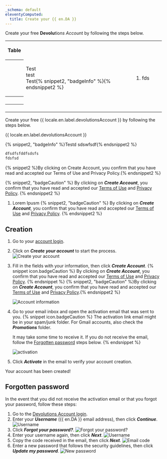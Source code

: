 ```yaml
---
_schema: default
eleventyComputed:
  title: Create your {{ en.DA }}
---
```

Create your free **Devolu**tio*ns Accou*nt by following the steps below.

<table><tbody><tr><th><p>Table</p></th><th><p></p></th><th><p></p></th><th><p></p></th><th><p></p></th></tr><tr><th><p></p></th><td><p>Test<br />test<br />Test{% snippet2, "badgeInfo" %}{% endsnippet2 %}</p></td><td><ol><li><p>fds</p></li></ol><p></p><p></p></td><td><p></p></td><td><p></p></td></tr><tr><th><p></p></th><td><p></p></td><td><p></p></td><td><p></p></td><td><p></p></td></tr><tr><th><p></p></th><td><p></p></td><td><p></p></td><td><p></p></td><td><p></p></td></tr></tbody></table>

Create your free {{ locale.en.label.devolutionsAccount }} by following the steps below.

{{ locale.en.label.devolutionsAccount }}

{% snippet2, "badgeInfo" %}Testd sdswfsdf{% endsnippet2 %}

```d
dfsdfsfddfsdsfs
fdsfsd
```

{% snippet2 %}By clicking on Create Account, you confirm that you have read and accepted our Terms of Use and Privacy Policy.{% endsnippet2 %}

{% snippet2, "badgeCaution" %}
By clicking on ***Create Account***, you confirm that you have read and accepted our [Terms of Use](https://devolutions.net/legal/online-services-terms) and [Privacy Policy](https://devolutions.net/legal).
{% endsnippet2 %}

1. Lorem Ipusm
   {% snippet2, "badgeCaution" %}
   By clicking on ***Create Account***, you confirm that you have read and accepted our [Terms of Use](https://devolutions.net/legal/online-services-terms) and [Privacy Policy](https://devolutions.net/legal).
   {% endsnippet2 %}

## Creation

1. Go to your [account login](https://portal.devolutions.com/).
2. Click on ***Create your account*** to start the process. ![Create your account](https://cdnweb.devolutions.net/docs/docs_en_cloud_Cloud4014.png)
3. Fill in the fields with your information, then click ***Create Account***. {% snippet icon.badgeCaution %} By clicking on ***Create Account***, you confirm that you have read and accepted our [Terms of Use](https://devolutions.net/legal/online-services-terms) and [Privacy Policy](https://devolutions.net/legal). {% endsnippet %} {% snippet2, "badgeCaution" %}By clicking on ***Create Account***, you confirm that you have read and accepted our [Terms of Use](https://devolutions.net/legal/online-services-terms/) and [Privacy Policy](https://devolutions.net/legal/).{% endsnippet2 %}

   ![Account information](https://cdnweb.devolutions.net/docs/docs_en_cloud_Cloud4015.png)

4. Go to your email inbox and open the activation email that was sent to you. {% snippet icon.badgeCaution %} The activation link email might be in your spam/junk folder. For Gmail accounts, also check the ***Promotions*** folder.

      It may take some time to receive it. If you do not receive the email, follow the [Forgotten password](#forgotten-password) steps below. {% endsnippet %}

   ![activation](https://cdnweb.devolutions.net/docs/docs_en_cloud_Cloud4023.png)

5. Click ***Activate*** in the email to verify your account creation.

Your account has been created!

## Forgotten password

In the event that you did not receive the activation email or that you forgot your password, follow these steps:

1. Go to the [Devolutions Account login](https://portal.devolutions.com/).
2. Enter your ***Username*** ({{ en.DA }} email address), then click ***Continue***. ![Username](https://cdnweb.devolutions.net/docs/docs_en_cloud_Cloud4001.png)
3. Click ***Forgot your password?***. ![Forgot your password?](https://cdnweb.devolutions.net/docs/docs_en_cloud_Cloud4024.png)
4. Enter your username again, then click ***Next***. ![Username](https://cdnweb.devolutions.net/docs/docs_en_cloud_Cloud4025.png)
5. Copy the code received in the email, then click ***Next***. ![Email code](https://cdnweb.devolutions.net/docs/docs_en_cloud_Cloud4026.png)
6. Enter a new password that follows the security guidelines, then click ***Update my password***. ![New password](https://cdnweb.devolutions.net/docs/docs_en_cloud_Cloud4027.png)